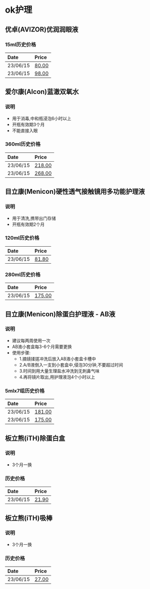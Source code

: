 
# ok护理

## 优卓(AVIZOR)优润润眼液

### 15ml历史价格

| Date          | Price    |
| :------------ | :------- |
| 23/06/15      | [80.00](https://item.jd.com/100032498022.html)       |
| 23/06/15      | [98.00](https://shop16730150.m.youzan.com/wscgoods/detail/1y3xj4zopee26)       |

## 爱尔康(Alcon)蓝澈双氧水

### 说明

- 用于消毒,中和瓶浸泡6小时以上
- 开瓶有效期3个月
- 不能直接入眼

### 360ml历史价格

| Date          | Price    |
| :------------ | :------- |
| 23/06/15      | [218.00](https://item.jd.com/10069995621414.html)       |
| 23/06/15      | [268.00](https://shop16730150.m.youzan.com/wscgoods/detail/360ckpi7kw332n0)       |

## 目立康(Menicon)硬性透气接触镜用多功能护理液

### 说明

- 用于清洗,携带出门存储
- 开瓶有效期2个月

### 120ml历史价格

| Date          | Price    |
| :------------ | :------- |
| 23/06/15      | [81.80](https://item.jd.com/100005926919.html)       |

### 280ml历史价格

| Date          | Price    |
| :------------ | :------- |
| 23/06/15      | [175.00](https://shop16730150.m.youzan.com/wscgoods/detail/2g3ulfbqgq2ji)       |


## 目立康(Menicon)除蛋白护理液 - AB液

### 说明

- 建议每两周使用一次
- AB液小套盒每3-6个月需要更换
- 使用步骤:
    - 1.摘镜揉搓冲洗后放入AB液小套盒卡槽中
    - 2.A/B液倒入一支到小套盒中,侵泡30分钟,不要超过时间
    - 3.时间到用大量生理盐水冲洗到无刺鼻气味
    - 4.再将镜片取出,用护理液泡4个小时以上

### 5mlx7组历史价格

| Date          | Price    |
| :------------ | :------- |
| 23/06/15      | [181.00](https://item.jd.com/4720060.html)       |
| 23/06/15      | [175.00](https://shop16730150.m.youzan.com/wscgoods/detail/3f1jszgkrtni6)       |

## 板立熊(iTH)除蛋白盒

### 说明

- 3个月一换

### 历史价格

| Date          | Price    |
| :------------ | :------- |
| 23/06/15      | [21.90](https://item.jd.com/100036538584.html)       |

## 板立熊(iTH)吸棒

### 说明

- 3个月一换

### 历史价格

| Date          | Price    |
| :------------ | :------- |
| 23/06/15      | [27.00](https://item.jd.com/100036538580.html)       |

